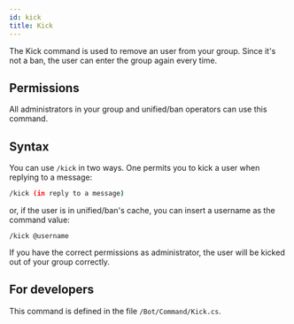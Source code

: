 ```yaml
---
id: kick
title: Kick
---
```


The Kick command is used to remove an user from your group. Since it's not a ban, the user can enter the group again every time.

## Permissions

All administrators in your group and unified/ban operators can use this command.

## Syntax

You can use `/kick` in two ways. One permits you to kick a user when replying to a message:

```bash
/kick (in reply to a message)
```

or, if the user is in unified/ban's cache, you can insert a username as the command value:

```
/kick @username
```

If you have the correct permissions as administrator, the user will be kicked out of your group correctly.

## For developers

This command is defined in the file `/Bot/Command/Kick.cs`.
